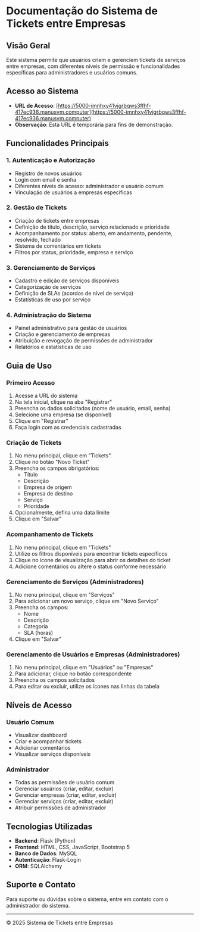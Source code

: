 # Documentação do Sistema de Tickets entre Empresas

## Visão Geral

Este sistema permite que usuários criem e gerenciem tickets de serviços entre empresas, com diferentes níveis de permissão e funcionalidades específicas para administradores e usuários comuns.

## Acesso ao Sistema

- **URL de Acesso**: [https://5000-imnhxy41vjgrbqws3ffhf-417ec936.manusvm.computer](https://5000-imnhxy41vjgrbqws3ffhf-417ec936.manusvm.computer)
- **Observação**: Esta URL é temporária para fins de demonstração.

## Funcionalidades Principais

### 1. Autenticação e Autorização
- Registro de novos usuários
- Login com email e senha
- Diferentes níveis de acesso: administrador e usuário comum
- Vinculação de usuários a empresas específicas

### 2. Gestão de Tickets
- Criação de tickets entre empresas
- Definição de título, descrição, serviço relacionado e prioridade
- Acompanhamento por status: aberto, em andamento, pendente, resolvido, fechado
- Sistema de comentários em tickets
- Filtros por status, prioridade, empresa e serviço

### 3. Gerenciamento de Serviços
- Cadastro e edição de serviços disponíveis
- Categorização de serviços
- Definição de SLAs (acordos de nível de serviço)
- Estatísticas de uso por serviço

### 4. Administração do Sistema
- Painel administrativo para gestão de usuários
- Criação e gerenciamento de empresas
- Atribuição e revogação de permissões de administrador
- Relatórios e estatísticas de uso

## Guia de Uso

### Primeiro Acesso

1. Acesse a URL do sistema
2. Na tela inicial, clique na aba "Registrar"
3. Preencha os dados solicitados (nome de usuário, email, senha)
4. Selecione uma empresa (se disponível)
5. Clique em "Registrar"
6. Faça login com as credenciais cadastradas

### Criação de Tickets

1. No menu principal, clique em "Tickets"
2. Clique no botão "Novo Ticket"
3. Preencha os campos obrigatórios:
   - Título
   - Descrição
   - Empresa de origem
   - Empresa de destino
   - Serviço
   - Prioridade
4. Opcionalmente, defina uma data limite
5. Clique em "Salvar"

### Acompanhamento de Tickets

1. No menu principal, clique em "Tickets"
2. Utilize os filtros disponíveis para encontrar tickets específicos
3. Clique no ícone de visualização para abrir os detalhes do ticket
4. Adicione comentários ou altere o status conforme necessário

### Gerenciamento de Serviços (Administradores)

1. No menu principal, clique em "Serviços"
2. Para adicionar um novo serviço, clique em "Novo Serviço"
3. Preencha os campos:
   - Nome
   - Descrição
   - Categoria
   - SLA (horas)
4. Clique em "Salvar"

### Gerenciamento de Usuários e Empresas (Administradores)

1. No menu principal, clique em "Usuários" ou "Empresas"
2. Para adicionar, clique no botão correspondente
3. Preencha os campos solicitados
4. Para editar ou excluir, utilize os ícones nas linhas da tabela

## Níveis de Acesso

### Usuário Comum
- Visualizar dashboard
- Criar e acompanhar tickets
- Adicionar comentários
- Visualizar serviços disponíveis

### Administrador
- Todas as permissões de usuário comum
- Gerenciar usuários (criar, editar, excluir)
- Gerenciar empresas (criar, editar, excluir)
- Gerenciar serviços (criar, editar, excluir)
- Atribuir permissões de administrador

## Tecnologias Utilizadas

- **Backend**: Flask (Python)
- **Frontend**: HTML, CSS, JavaScript, Bootstrap 5
- **Banco de Dados**: MySQL
- **Autenticação**: Flask-Login
- **ORM**: SQLAlchemy

## Suporte e Contato

Para suporte ou dúvidas sobre o sistema, entre em contato com o administrador do sistema.

---

© 2025 Sistema de Tickets entre Empresas
